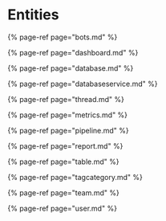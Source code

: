 # Entities

{% page-ref page="bots.md" %}

{% page-ref page="dashboard.md" %}

{% page-ref page="database.md" %}

{% page-ref page="databaseservice.md" %}

{% page-ref page="thread.md" %}

{% page-ref page="metrics.md" %}

{% page-ref page="pipeline.md" %}

{% page-ref page="report.md" %}

{% page-ref page="table.md" %}

{% page-ref page="tagcategory.md" %}

{% page-ref page="team.md" %}

{% page-ref page="user.md" %}
